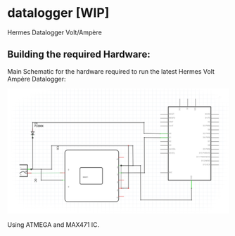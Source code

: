 # datalogger [WIP]
Hermes Datalogger Volt/Ampère

## Building the required Hardware:

Main Schematic for the hardware required to run the latest Hermes Volt Ampère Datalogger:


![Schematic](Screenshots/hardware.jpg)


Using ATMEGA and MAX471 IC.


